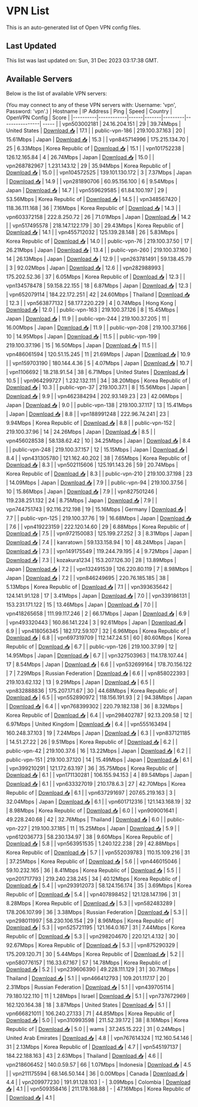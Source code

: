 # VPN List

This is an auto-generated list of Open VPN config files.

## Last Updated

This list was last updated on: Sun, 31 Dec 2023 03:17:38 GMT.

## Available Servers

Below is the list of available VPN servers:

(You may connect to any of these VPN servers with: Username: 'vpn', Password: 'vpn'.)
| Hostname | IP Address | Ping | Speed | Country | OpenVPN Config | Score |
|----------|------------|------|-------|---------|----------------| ----- |
| vpn503002181 | 24.16.204.151 | 29 | 39.74Mbps | United States | [Download 📥](./configs/server_0_US.ovpn) | 17.1 |
| public-vpn-186 | 219.100.37.163 | 20 | 15.61Mbps | Japan | [Download 📥](./configs/server_1_JP.ovpn) | 15.3 |
| vpn845714996 | 175.215.134.70 | 25 | 6.33Mbps | Korea Republic of | [Download 📥](./configs/server_2_KR.ovpn) | 15.1 |
| vpn101752238 | 126.12.165.84 | 4 | 26.74Mbps | Japan | [Download 📥](./configs/server_3_JP.ovpn) | 15.0 |
| vpn268782967 | 1.231.143.12 | 29 | 35.94Mbps | Korea Republic of | [Download 📥](./configs/server_4_KR.ovpn) | 15.0 |
| vpn104572525 | 139.101.130.172 | 3 | 7.37Mbps | Japan | [Download 📥](./configs/server_5_JP.ovpn) | 14.9 |
| vpn281890706 | 60.95.156.100 | 6 | 9.54Mbps | Japan | [Download 📥](./configs/server_6_JP.ovpn) | 14.7 |
| vpn559629585 | 61.84.100.197 | 29 | 53.56Mbps | Korea Republic of | [Download 📥](./configs/server_7_KR.ovpn) | 14.5 |
| vpn348567420 | 118.36.111.168 | 36 | 7.16Mbps | Korea Republic of | [Download 📥](./configs/server_8_KR.ovpn) | 14.3 |
| vpn603372158 | 222.8.250.72 | 26 | 71.01Mbps | Japan | [Download 📥](./configs/server_9_JP.ovpn) | 14.2 |
| vpn517495578 | 218.147.122.179 | 30 | 29.43Mbps | Korea Republic of | [Download 📥](./configs/server_10_KR.ovpn) | 14.1 |
| vpn455712032 | 125.139.28.148 | 26 | 5.83Mbps | Korea Republic of | [Download 📥](./configs/server_11_KR.ovpn) | 14.0 |
| public-vpn-76 | 219.100.37.50 | 17 | 26.21Mbps | Japan | [Download 📥](./configs/server_12_JP.ovpn) | 13.4 |
| public-vpn-260 | 219.100.37.160 | 14 | 26.13Mbps | Japan | [Download 📥](./configs/server_13_JP.ovpn) | 12.9 |
| vpn263781491 | 59.138.45.79 | 3 | 92.02Mbps | Japan | [Download 📥](./configs/server_14_JP.ovpn) | 12.6 |
| vpn282988993 | 175.202.52.36 | 37 | 6.05Mbps | Korea Republic of | [Download 📥](./configs/server_15_KR.ovpn) | 12.3 |
| vpn134578478 | 59.158.22.155 | 18 | 6.87Mbps | Japan | [Download 📥](./configs/server_16_JP.ovpn) | 12.3 |
| vpn652079114 | 184.22.172.251 | 42 | 24.60Mbps | Thailand | [Download 📥](./configs/server_17_TH.ovpn) | 12.3 |
| vpn563877132 | 58.177.220.229 | 4 | 0.74Mbps | Hong Kong | [Download 📥](./configs/server_18_HK.ovpn) | 12.0 |
| public-vpn-163 | 219.100.37.126 | 8 | 15.45Mbps | Japan | [Download 📥](./configs/server_19_JP.ovpn) | 11.9 |
| public-vpn-244 | 219.100.37.205 | 11 | 16.00Mbps | Japan | [Download 📥](./configs/server_20_JP.ovpn) | 11.9 |
| public-vpn-208 | 219.100.37.166 | 10 | 14.95Mbps | Japan | [Download 📥](./configs/server_21_JP.ovpn) | 11.5 |
| public-vpn-199 | 219.100.37.196 | 15 | 16.50Mbps | Japan | [Download 📥](./configs/server_22_JP.ovpn) | 11.5 |
| vpn486061594 | 120.51.15.245 | 11 | 21.69Mbps | Japan | [Download 📥](./configs/server_23_JP.ovpn) | 10.9 |
| vpn159703190 | 180.144.4.36 | 5 | 4.07Mbps | Japan | [Download 📥](./configs/server_24_JP.ovpn) | 10.7 |
| vpn1106692 | 18.218.91.54 | 38 | 6.71Mbps | United States | [Download 📥](./configs/server_25_US.ovpn) | 10.5 |
| vpn964299727 | 1.232.132.111 | 34 | 38.20Mbps | Korea Republic of | [Download 📥](./configs/server_26_KR.ovpn) | 10.3 |
| public-vpn-37 | 219.100.37.1 | 8 | 15.56Mbps | Japan | [Download 📥](./configs/server_27_JP.ovpn) | 9.9 |
| vpn462384294 | 202.93.149.23 | 23 | 42.06Mbps | Japan | [Download 📥](./configs/server_28_JP.ovpn) | 9.0 |
| public-vpn-138 | 219.100.37.117 | 13 | 15.41Mbps | Japan | [Download 📥](./configs/server_29_JP.ovpn) | 8.8 |
| vpn188991248 | 222.96.74.241 | 23 | 9.94Mbps | Korea Republic of | [Download 📥](./configs/server_30_KR.ovpn) | 8.8 |
| public-vpn-152 | 219.100.37.96 | 14 | 24.26Mbps | Japan | [Download 📥](./configs/server_31_JP.ovpn) | 8.5 |
| vpn456028538 | 58.138.62.42 | 10 | 34.25Mbps | Japan | [Download 📥](./configs/server_32_JP.ovpn) | 8.4 |
| public-vpn-248 | 219.100.37.157 | 12 | 15.15Mbps | Japan | [Download 📥](./configs/server_33_JP.ovpn) | 8.4 |
| vpn431305780 | 121.162.40.202 | 38 | 7.65Mbps | Korea Republic of | [Download 📥](./configs/server_34_KR.ovpn) | 8.3 |
| vpn502115606 | 125.191.143.26 | 59 | 20.74Mbps | Korea Republic of | [Download 📥](./configs/server_35_KR.ovpn) | 8.3 |
| public-vpn-210 | 219.100.37.198 | 23 | 14.09Mbps | Japan | [Download 📥](./configs/server_36_JP.ovpn) | 7.9 |
| public-vpn-94 | 219.100.37.56 | 10 | 15.86Mbps | Japan | [Download 📥](./configs/server_37_JP.ovpn) | 7.9 |
| vpn827501246 | 119.238.251.132 | 24 | 8.75Mbps | Japan | [Download 📥](./configs/server_38_JP.ovpn) | 7.9 |
| vpn744751743 | 92.116.212.198 | 19 | 15.16Mbps | Germany | [Download 📥](./configs/server_39_DE.ovpn) | 7.7 |
| public-vpn-125 | 219.100.37.76 | 19 | 16.68Mbps | Japan | [Download 📥](./configs/server_40_JP.ovpn) | 7.6 |
| vpn419223159 | 222.120.14.60 | 29 | 6.88Mbps | Korea Republic of | [Download 📥](./configs/server_41_KR.ovpn) | 7.5 |
| vpn972150083 | 125.199.27.252 | 3 | 8.31Mbps | Japan | [Download 📥](./configs/server_42_JP.ovpn) | 7.4 |
| kanratown | 59.133.158.94 | 10 | 48.24Mbps | Japan | [Download 📥](./configs/server_43_JP.ovpn) | 7.3 |
| vpn149175549 | 119.244.79.195 | 4 | 9.72Mbps | Japan | [Download 📥](./configs/server_44_JP.ovpn) | 7.3 |
| kozakura1234 | 153.207.126.30 | 28 | 13.89Mbps | Japan | [Download 📥](./configs/server_45_JP.ovpn) | 7.2 |
| vpn132491539 | 126.220.80.119 | 7 | 8.98Mbps | Japan | [Download 📥](./configs/server_46_JP.ovpn) | 7.2 |
| vpn846249695 | 220.76.185.185 | 38 | 5.13Mbps | Korea Republic of | [Download 📥](./configs/server_47_KR.ovpn) | 7.1 |
| vpn393635642 | 124.141.91.128 | 17 | 3.41Mbps | Japan | [Download 📥](./configs/server_48_JP.ovpn) | 7.0 |
| vpn339186131 | 153.231.171.122 | 15 | 13.46Mbps | Japan | [Download 📥](./configs/server_49_JP.ovpn) | 7.0 |
| vpn418265658 | 111.99.117.246 | 2 | 66.17Mbps | Japan | [Download 📥](./configs/server_50_JP.ovpn) | 6.9 |
| vpn493320443 | 160.86.141.224 | 3 | 92.61Mbps | Japan | [Download 📥](./configs/server_51_JP.ovpn) | 6.9 |
| vpn418056345 | 182.172.59.107 | 32 | 6.96Mbps | Korea Republic of | [Download 📥](./configs/server_52_KR.ovpn) | 6.8 |
| vpn697319709 | 112.147.24.51 | 60 | 80.60Mbps | Korea Republic of | [Download 📥](./configs/server_53_KR.ovpn) | 6.7 |
| public-vpn-126 | 219.100.37.99 | 12 | 14.95Mbps | Japan | [Download 📥](./configs/server_54_JP.ovpn) | 6.7 |
| vpn327503963 | 114.178.107.44 | 17 | 8.54Mbps | Japan | [Download 📥](./configs/server_55_JP.ovpn) | 6.6 |
| vpn532699164 | 178.70.156.122 | 7 | 7.29Mbps | Russian Federation | [Download 📥](./configs/server_56_RU.ovpn) | 6.6 |
| vpn858022393 | 219.103.62.132 | 13 | 9.29Mbps | Japan | [Download 📥](./configs/server_57_JP.ovpn) | 6.5 |
| vpn832888836 | 175.207.171.67 | 30 | 44.68Mbps | Korea Republic of | [Download 📥](./configs/server_58_KR.ovpn) | 6.5 |
| vpn552890972 | 118.156.191.93 | 2 | 94.38Mbps | Japan | [Download 📥](./configs/server_59_JP.ovpn) | 6.4 |
| vpn768399302 | 220.79.182.138 | 36 | 8.32Mbps | Korea Republic of | [Download 📥](./configs/server_60_KR.ovpn) | 6.4 |
| vpn298402787 | 92.13.209.58 | 12 | 6.97Mbps | United Kingdom | [Download 📥](./configs/server_61_GB.ovpn) | 6.4 |
| vpn555163494 | 160.248.37.103 | 19 | 7.24Mbps | Japan | [Download 📥](./configs/server_62_JP.ovpn) | 6.3 |
| vpn837121185 | 14.51.27.22 | 26 | 9.51Mbps | Korea Republic of | [Download 📥](./configs/server_63_KR.ovpn) | 6.2 |
| public-vpn-42 | 219.100.37.6 | 16 | 13.22Mbps | Japan | [Download 📥](./configs/server_64_JP.ovpn) | 6.2 |
| public-vpn-151 | 219.100.37.120 | 14 | 15.49Mbps | Japan | [Download 📥](./configs/server_65_JP.ovpn) | 6.1 |
| vpn399210291 | 121.172.63.197 | 36 | 35.75Mbps | Korea Republic of | [Download 📥](./configs/server_66_KR.ovpn) | 6.1 |
| vpn171130281 | 106.155.94.153 | 4 | 89.54Mbps | Japan | [Download 📥](./configs/server_67_JP.ovpn) | 6.1 |
| vpn633327019 | 210.178.6.3 | 27 | 42.70Mbps | Korea Republic of | [Download 📥](./configs/server_68_KR.ovpn) | 6.1 |
| vpn637291697 | 207.65.219.163 | 3 | 32.04Mbps | Japan | [Download 📥](./configs/server_69_JP.ovpn) | 6.1 |
| vpn601712316 | 121.143.168.19 | 32 | 8.98Mbps | Korea Republic of | [Download 📥](./configs/server_70_KR.ovpn) | 6.0 |
| vpn909001641 | 49.228.240.68 | 42 | 32.76Mbps | Thailand | [Download 📥](./configs/server_71_TH.ovpn) | 6.0 |
| public-vpn-227 | 219.100.37.185 | 11 | 15.25Mbps | Japan | [Download 📥](./configs/server_72_JP.ovpn) | 5.9 |
| vpn612036773 | 58.230.134.97 | 38 | 9.60Mbps | Korea Republic of | [Download 📥](./configs/server_73_KR.ovpn) | 5.8 |
| vpn563951535 | 1.240.122.238 | 29 | 42.88Mbps | Korea Republic of | [Download 📥](./configs/server_74_KR.ovpn) | 5.7 |
| vpn552039783 | 110.15.109.216 | 31 | 37.25Mbps | Korea Republic of | [Download 📥](./configs/server_75_KR.ovpn) | 5.6 |
| vpn446015046 | 59.10.232.165 | 36 | 8.41Mbps | Korea Republic of | [Download 📥](./configs/server_76_KR.ovpn) | 5.5 |
| vpn201717793 | 219.240.238.245 | 34 | 40.12Mbps | Korea Republic of | [Download 📥](./configs/server_77_KR.ovpn) | 5.4 |
| vpn293912073 | 58.124.156.174 | 35 | 3.69Mbps | Korea Republic of | [Download 📥](./configs/server_78_KR.ovpn) | 5.4 |
| vpn407898452 | 121.128.147.196 | 31 | 8.28Mbps | Korea Republic of | [Download 📥](./configs/server_79_KR.ovpn) | 5.3 |
| vpn582483289 | 178.206.107.99 | 36 | 3.38Mbps | Russian Federation | [Download 📥](./configs/server_80_RU.ovpn) | 5.3 |
| vpn298011997 | 58.230.106.154 | 29 | 8.96Mbps | Korea Republic of | [Download 📥](./configs/server_81_KR.ovpn) | 5.3 |
| vpn525721195 | 121.164.0.167 | 31 | 7.44Mbps | Korea Republic of | [Download 📥](./configs/server_82_KR.ovpn) | 5.3 |
| vpn298204670 | 220.121.4.132 | 30 | 92.67Mbps | Korea Republic of | [Download 📥](./configs/server_83_KR.ovpn) | 5.3 |
| vpn875290329 | 175.209.120.71 | 30 | 5.44Mbps | Korea Republic of | [Download 📥](./configs/server_84_KR.ovpn) | 5.2 |
| vpn580776157 | 116.33.67.167 | 57 | 14.78Mbps | Korea Republic of | [Download 📥](./configs/server_85_KR.ovpn) | 5.2 |
| vpn239606390 | 49.228.111.129 | 31 | 30.71Mbps | Thailand | [Download 📥](./configs/server_86_TH.ovpn) | 5.1 |
| vpn466412793 | 109.201.117.17 | 20 | 2.31Mbps | Russian Federation | [Download 📥](./configs/server_87_RU.ovpn) | 5.1 |
| vpn439705114 | 79.180.122.110 | 11 | 1.28Mbps | Israel | [Download 📥](./configs/server_88_IL.ovpn) | 5.1 |
| vpn737672969 | 162.120.164.38 | 18 | 3.87Mbps | United States | [Download 📥](./configs/server_89_US.ovpn) | 5.1 |
| vpn666821011 | 106.240.27.133 | 71 | 44.85Mbps | Korea Republic of | [Download 📥](./configs/server_90_KR.ovpn) | 5.0 |
| vpn310993598 | 211.52.39.172 | 38 | 8.16Mbps | Korea Republic of | [Download 📥](./configs/server_91_KR.ovpn) | 5.0 |
| wams | 37.245.15.222 | 31 | 0.24Mbps | United Arab Emirates | [Download 📥](./configs/server_92_AE.ovpn) | 4.8 |
| vpn767614324 | 112.160.54.146 | 31 | 2.13Mbps | Korea Republic of | [Download 📥](./configs/server_93_KR.ovpn) | 4.7 |
| vpn545197137 | 184.22.188.163 | 43 | 2.63Mbps | Thailand | [Download 📥](./configs/server_94_TH.ovpn) | 4.6 |
| vpn218606452 | 140.0.59.57 | 66 | 1.07Mbps | Indonesia | [Download 📥](./configs/server_95_ID.ovpn) | 4.5 |
| vpn211175594 | 68.146.50.144 | 36 | 0.00Mbps | Canada | [Download 📥](./configs/server_96_CA.ovpn) | 4.4 |
| vpn209977230 | 191.91.128.103 | - | 3.09Mbps | Colombia | [Download 📥](./configs/server_97_CO.ovpn) | 4.1 |
| vpn509358416 | 211.178.168.88 | - | 47.16Mbps | Korea Republic of | [Download 📥](./configs/server_98_KR.ovpn) | 4.1 |
